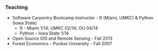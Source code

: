 ---
---

### Teaching

* Software Carpentry Bootcamp Instructor - R (Miami, UMKC) & Python (Iowa State)
    * R - Miami 1/14; UMKC 02/14; OU 04/14
    * Python - Iowa State 1/14
* Open Source GIS and Remote Sensing - Fall 2013
* Forest Economics - Purdue University - Fall 2007
